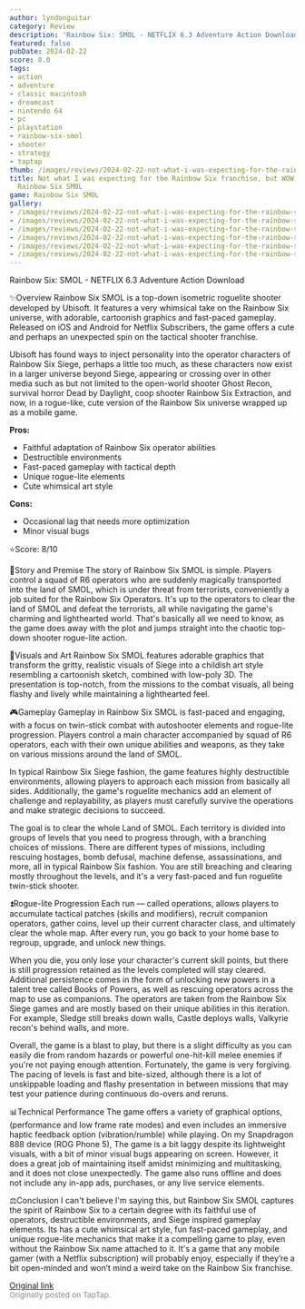 ```yaml
---
author: lyndonguitar
category: Review
description: 'Rainbow Six: SMOL - NETFLIX 6.3 Adventure Action Download'
featured: false
pubDate: 2024-02-22
score: 8.0
tags:
- action
- adventure
- classic macintosh
- dreamcast
- nintendo 64
- pc
- playstation
- rainbow-six-smol
- shooter
- strategy
- taptap
thumb: /images/reviews/2024-02-22-not-what-i-was-expecting-for-the-rainbow-six-franchise-but-wow--review---rainbow-six-smol-0.avif
title: Not what I was expecting for the Rainbow Six franchise, but WOW! | Review -
  Rainbow Six SMOL
game: Rainbow Six SMOL
gallery:
- /images/reviews/2024-02-22-not-what-i-was-expecting-for-the-rainbow-six-franchise-but-wow--review---rainbow-six-smol-0.avif
- /images/reviews/2024-02-22-not-what-i-was-expecting-for-the-rainbow-six-franchise-but-wow--review---rainbow-six-smol-1.avif
- /images/reviews/2024-02-22-not-what-i-was-expecting-for-the-rainbow-six-franchise-but-wow--review---rainbow-six-smol-2.avif
- /images/reviews/2024-02-22-not-what-i-was-expecting-for-the-rainbow-six-franchise-but-wow--review---rainbow-six-smol-3.avif
- /images/reviews/2024-02-22-not-what-i-was-expecting-for-the-rainbow-six-franchise-but-wow--review---rainbow-six-smol-4.avif
- /images/reviews/2024-02-22-not-what-i-was-expecting-for-the-rainbow-six-franchise-but-wow--review---rainbow-six-smol-5.avif
---
```

Rainbow Six: SMOL - NETFLIX
6.3
Adventure
Action
Download

✨Overview
Rainbow Six SMOL is a top-down isometric roguelite shooter developed by Ubisoft. It features a very whimsical take on the Rainbow Six universe, with adorable, cartoonish graphics and fast-paced gameplay. Released on iOS and Android for Netflix Subscribers, the game offers a cute and perhaps an unexpected spin on the tactical shooter franchise.

Ubisoft has found ways to inject personality into the operator characters of Rainbow Six Siege, perhaps a little too much, as these characters now exist in a larger universe beyond Siege, appearing or crossing over in other media such as but not limited to the open-world shooter Ghost Recon, survival horror Dead by Daylight, coop shooter Rainbow Six Extraction, and now, in a rogue-like, cute version of the Rainbow Six universe wrapped up as a mobile game.


**Pros:**
- Faithful adaptation of Rainbow Six operator abilities
- Destructible environments
- Fast-paced gameplay with tactical depth
- Unique rogue-lite elements
- Cute whimsical art style



**Cons:**
- Occasional lag that needs more optimization
- Minor visual bugs


⭐️Score: 8/10

📖Story and Premise
The story of Rainbow Six SMOL is simple. Players control a squad of R6 operators who are suddenly magically transported into the land of SMOL, which is under threat from terrorists, conveniently a job suited for the Rainbow Six Operators. It's up to the operators to clear the land of SMOL and defeat the terrorists, all while navigating the game's charming and lighthearted world. That's basically all we need to know, as the game does away with the plot and jumps straight into the chaotic top-down shooter rogue-lite action.

🎨Visuals and Art
Rainbow Six SMOL features adorable graphics that transform the gritty, realistic visuals of Siege into a childish art style resembling a cartoonish sketch, combined with low-poly 3D. The presentation is top-notch, from the missions to the combat visuals, all being flashy and lively while maintaining a lighthearted feel.

🎮Gameplay
Gameplay in Rainbow Six SMOL is fast-paced and engaging, with a focus on twin-stick combat with autoshooter elements and rogue-lite progression. Players control a main character accompanied by squad of R6 operators, each with their own unique abilities and weapons, as they take on various missions around the land of SMOL.

In typical Rainbow Six Siege fashion, the game features highly destructible environments, allowing players to approach each mission from basically all sides. Additionally, the game's roguelite mechanics add an element of challenge and replayability, as players must carefully survive the operations and make strategic decisions to succeed.

The goal is to clear the whole Land of SMOL. Each territory is divided into groups of levels that you need to progress through, with a branching choices of missions. There are different types of missions, including rescuing hostages, bomb defusal, machine defense, assassinations, and more, all in typical Rainbow Six fashion. You are still breaching and clearing mostly throughout the levels, and it's a very fast-paced and fun roguelite twin-stick shooter.

⏫Rogue-lite Progression
Each run — called operations, allows players to accumulate tactical patches (skills and modifiers), recruit companion operators, gather coins, level up their current character class, and ultimately clear the whole map. After every run, you go back to your home base to regroup, upgrade, and unlock new things.

When you die, you only lose your character's current skill points, but there is still progression retained as the levels completed will stay cleared. Additional persistence comes in the form of unlocking new powers in a talent tree called Books of Powers, as well as rescuing operators across the map to use as companions. The operators are taken from the Rainbow Six Siege games and are mostly based on their unique abilities in this iteration. For example, Sledge still breaks down walls, Castle deploys walls, Valkyrie recon's behind walls, and more.

Overall, the game is a blast to play, but there is a slight difficulty as you can easily die from random hazards or powerful one-hit-kill melee enemies if you're not paying enough attention. Fortunately, the game is very forgiving. The pacing of levels is fast and bite-sized, although there is a lot of unskippable loading and flashy presentation in between missions that may test your patience during continuous do-overs and reruns.

📊Technical Performance
The game offers a variety of graphical options, (performance and low frame rate modes) and even includes an immersive haptic feedback option (vibration/rumble) while playing. On my Snapdragon 888 device (ROG Phone 5), The game is a bit laggy despite its lightweight visuals, with a bit of minor visual bugs appearing on screen. However, it does a great job of maintaining itself amidst minimizing and multitasking, and it does not close unexpectedly. The game also runs offline and does not include any in-app ads, purchases, or any live service elements.

⚖️Conclusion
I can't believe I'm saying this, but Rainbow Six SMOL captures the spirit of Rainbow Six to a certain degree with its faithful use of operators, destructible environments, and Siege inspired gameplay elements. Its has a cute whimsical art style, fun fast-paced gameplay, and unique rogue-lite mechanics that make it a compelling game to play, even without the Rainbow Six name attached to it. It's a game that any mobile gamer (with a Netflix subscription) will probably enjoy, especially if they’re a bit open-minded and won’t mind a weird take on the Rainbow Six franchise.

[Original link](https://www.taptap.io/post/7036330)<br><span style="font-size: 0.95em; color: #888;">Originally posted on TapTap.</span>